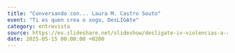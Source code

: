 ```yaml
---
title: "Conversando con... Laura M. Castro Souto"
event: "Ti es quen crea o xogo, DesLIGAte"
category: entrevista
source: https://es.slideshare.net/slideshow/desligate-iv-violencias-a-revision-ti-es-quen-crea-o-xogo/278751448#22
date: 2025-05-15 00:00:00 +0200
---
```


